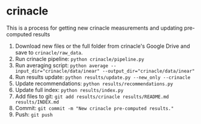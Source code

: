 # crinacle
This is a process for getting new crinacle measurements and updating pre-computed results

1. Download new files or the full folder from crinacle's Google Drive and save to `crinacle/raw_data`.
2. Run crinacle pipeline: `python crinacle/pipeline.py`
3. Run averaging script: `python average --input_dir="crinacle/data/inear" --output_dir="crinacle/data/inear"`
4. Run results update: `python results/update.py --new_only --crinacle`
5. Update recommendations: `python results/recommendations.py`
6. Update full index: `python results/index.py`
7. Add files to git: `git add results/crinacle results/README.md results/INDEX.md`
8. Commit: `git commit -m "New crinacle pre-computed results."`
9. Push: `git push`
